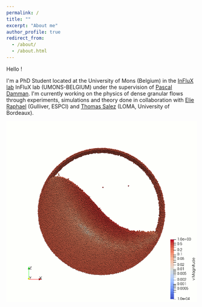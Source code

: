 ```yaml
---
permalink: /
title: ""
excerpt: "About me"
author_profile: true
redirect_from: 
  - /about/
  - /about.html
---
```


Hello ! 

I'm a PhD Student located at the University of Mons (Belgium) in the [InFluX lab](https://influxpascal.github.io/) InFluX lab (UMONS-BELGIUM) under the supervision of [Pascal Damman](https://scholar.google.com/citations?user=nUU2u2kAAAAJ&hl=fr&oi=ao). I'm currently working on the physics of dense granular flows through experiments, simulations and theory done in collaboration with [Elie Raphael](https://scholar.google.com/citations?hl=fr&user=Zl4OXt0AAAAJ) (Gulliver, ESPCI) and [Thomas Salez](https://scholar.google.com/citations?user=BeT9ZPAAAAAJ&hl=fr) (LOMA, University of Bordeaux).

![S-Shape flow](/images/SShape.gif)


<!-- Comment a line -->

<!--
**Bold a line** -->
<!--
*Italic style* -->
<!--
# Size up -->
<!--
###### up to 6 -->
<!--
![Image of Yaktocat](https://octodex.github.com/images/yaktocat.png) -->

